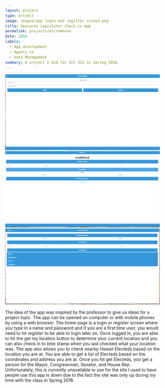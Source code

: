 ```yaml
---
layout: project
type: project
image: images/app login and register screen.png
title: Geocache Legislator check-in App
permalink: projects/micromouse
date: 2016
labels:
  - App development
  - Appery.io
  - Data Management
summary: A project I did for ICS 321 in Spring 2016.
---
```


<div class="ui small rounded images">
  <img class="ui image" src="../images/app login and register screen.png">
  <img class="ui image" src="../images/check in screen.png">
  <img class="ui image" src="../images/hawaii electeds screen.png">
</div>

The idea of the app was inspired by the professor to give us ideas for a project topic. The app can be opened on computer or with mobile phones by using a web browser. The home page is a login or register screen where you type in a name and password and if you are a first time user, you would need to hit register to be able to login later on. Once logged in, you are able to hit the get my location button to determine your current location and you can also check in to time stamp when you last checked what your location was. 
The app also allows you to check nearby Hawaii Electeds based on the location you are at. You are able to get a list of Electeds based on the coordinates and address you are at. Once you hit get Electeds, you get a person for the Mayor, Congressman, Senator, and House Rep.
Unfortunately, this is currently unavailable to use for the site I used to have people use this app is down due to the fact the site was only up during my time with the class in Spring 2016.



